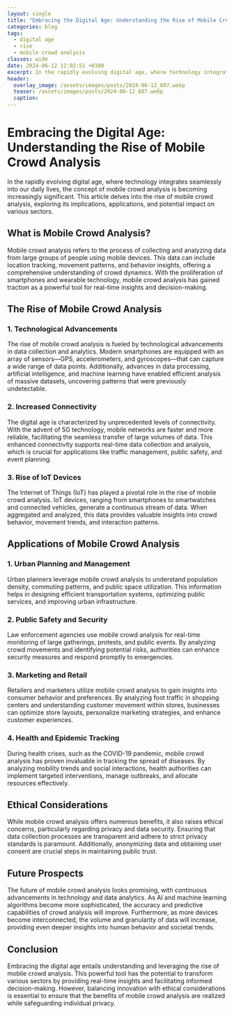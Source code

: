 ```yaml
---
layout: single
title: "Embracing the Digital Age: Understanding the Rise of Mobile Crowd Analysis"
categories: blog
tags:
  - digital age
  - rise
  - mobile crowd analysis
classes: wide
date: 2024-06-12 12:02:51 +0100
excerpt: In the rapidly evolving digital age, where technology integrates seamlessly into our daily lives, the concept of mobile crowd analysis is becoming increasin...
header:
  overlay_image: /assets/images/posts/2024-06-12_607.webp
  teaser: /assets/images/posts/2024-06-12_607.webp
  caption: 
---
```

  
# Embracing the Digital Age: Understanding the Rise of Mobile Crowd Analysis

In the rapidly evolving digital age, where technology integrates seamlessly into our daily lives, the concept of mobile crowd analysis is becoming increasingly significant. This article delves into the rise of mobile crowd analysis, exploring its implications, applications, and potential impact on various sectors.

## What is Mobile Crowd Analysis?

Mobile crowd analysis refers to the process of collecting and analyzing data from large groups of people using mobile devices. This data can include location tracking, movement patterns, and behavior insights, offering a comprehensive understanding of crowd dynamics. With the proliferation of smartphones and wearable technology, mobile crowd analysis has gained traction as a powerful tool for real-time insights and decision-making.

## The Rise of Mobile Crowd Analysis

### 1. Technological Advancements

The rise of mobile crowd analysis is fueled by technological advancements in data collection and analytics. Modern smartphones are equipped with an array of sensors—GPS, accelerometers, and gyroscopes—that can capture a wide range of data points. Additionally, advances in data processing, artificial intelligence, and machine learning have enabled efficient analysis of massive datasets, uncovering patterns that were previously undetectable.

### 2. Increased Connectivity

The digital age is characterized by unprecedented levels of connectivity. With the advent of 5G technology, mobile networks are faster and more reliable, facilitating the seamless transfer of large volumes of data. This enhanced connectivity supports real-time data collection and analysis, which is crucial for applications like traffic management, public safety, and event planning.

### 3. Rise of IoT Devices

The Internet of Things (IoT) has played a pivotal role in the rise of mobile crowd analysis. IoT devices, ranging from smartphones to smartwatches and connected vehicles, generate a continuous stream of data. When aggregated and analyzed, this data provides valuable insights into crowd behavior, movement trends, and interaction patterns.

## Applications of Mobile Crowd Analysis

### 1. Urban Planning and Management

Urban planners leverage mobile crowd analysis to understand population density, commuting patterns, and public space utilization. This information helps in designing efficient transportation systems, optimizing public services, and improving urban infrastructure.

### 2. Public Safety and Security

Law enforcement agencies use mobile crowd analysis for real-time monitoring of large gatherings, protests, and public events. By analyzing crowd movements and identifying potential risks, authorities can enhance security measures and respond promptly to emergencies.

### 3. Marketing and Retail

Retailers and marketers utilize mobile crowd analysis to gain insights into consumer behavior and preferences. By analyzing foot traffic in shopping centers and understanding customer movement within stores, businesses can optimize store layouts, personalize marketing strategies, and enhance customer experiences.

### 4. Health and Epidemic Tracking

During health crises, such as the COVID-19 pandemic, mobile crowd analysis has proven invaluable in tracking the spread of diseases. By analyzing mobility trends and social interactions, health authorities can implement targeted interventions, manage outbreaks, and allocate resources effectively.

## Ethical Considerations

While mobile crowd analysis offers numerous benefits, it also raises ethical concerns, particularly regarding privacy and data security. Ensuring that data collection processes are transparent and adhere to strict privacy standards is paramount. Additionally, anonymizing data and obtaining user consent are crucial steps in maintaining public trust.

## Future Prospects

The future of mobile crowd analysis looks promising, with continuous advancements in technology and data analytics. As AI and machine learning algorithms become more sophisticated, the accuracy and predictive capabilities of crowd analysis will improve. Furthermore, as more devices become interconnected, the volume and granularity of data will increase, providing even deeper insights into human behavior and societal trends.

## Conclusion

Embracing the digital age entails understanding and leveraging the rise of mobile crowd analysis. This powerful tool has the potential to transform various sectors by providing real-time insights and facilitating informed decision-making. However, balancing innovation with ethical considerations is essential to ensure that the benefits of mobile crowd analysis are realized while safeguarding individual privacy.